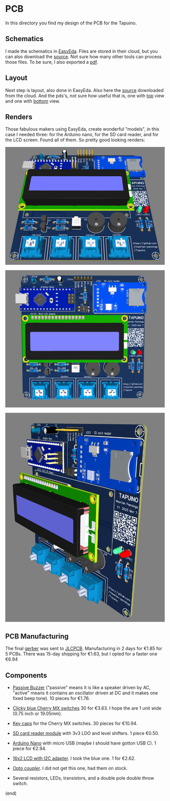 # PCB

In this directory you find my design of the PCB for the Tapuino.


## Schematics

I made the schematics in [EasyEda](https://easyeda.com).
Files are stored in their cloud, but you can also download the [source](Tapuino-sch-v1.json).
Not sure how many other tools can process those files.
To be sure, I also exported a [pdf](Tapuino-sch-v1.pdf).


## Layout

Next step is layout, also done in EasyEda. Also here the [source](Tapuino-pcb-v1.json) downloaded from the cloud.
And the pds's, not sure how useful that is, one with [top](Tapuino-pcb-v1-top.pdf) view and one with [bottom](Tapuino-pcb-v1-bot.pdf) view.


## Renders

Those fabulous makers using EasyEda, create wonderful "models", in this case I needed three: for the Arduino nano,
for the SD card reader, and for the LCD screen. Found all of them. So pretty good looking renders:


![render 1](Tapuino-3D-v1-1.png)

![render 2](Tapuino-3D-v1-2.png)

![render 3](Tapuino-3D-v1-3.png)


## PCB Manufacturing

The final [gerber](Tapuino-gerber-v1.zip) was sent to [JLCPCB](https://jlcpcb.com/DMP).
Manufacturing in 2 days for €1.85 for 5 PCBs. There was 15-day shipping for €1.63, but I opted for
a faster one €6.94


## Components

- [Passive Buzzer](https://www.aliexpress.com/item/1005007548587680.html) 
  ("passive" means it is like a speaker driven by AC, "active" means
  it contains an oscillator driven at DC and it makes one fixed beep tone).
  10 pieces for €1.76.
  
- [Clicky blue Cherry MX switches](https://www.aliexpress.com/item/1005007052759423.html)
  30 for €3.63. I hope the are 1 unit wide (0.75 inch or 19.05mm).
  
- [Key caps](https://www.aliexpress.com/item/1005006477890497.html)
  for the Cherry MX switches. 30 pieces for €10.94.
  
- [SD card reader module](https://www.aliexpress.com/item/1940216307.html) 
  with 3v3 LDO and level shifters. 1 piece €0.50.

- [Arduino Nano](https://www.aliexpress.com/item/4000310677263.html)
  with micro USB (maybe I should have gotton USB C). 1 piece for €2.94.
  
- [16x2 LCD with I2C adapter](https://www.aliexpress.com/item/1005006964073869.html).
  I took the blue one. 1 for €2.62.
  
- [Opto coupler](https://www.aliexpress.com/item/1005006281381268.html).
  I did not get this one, had them on stock.
  
- Several resistors, LEDs, transistors, and a double pole double throw switch.


(end)
